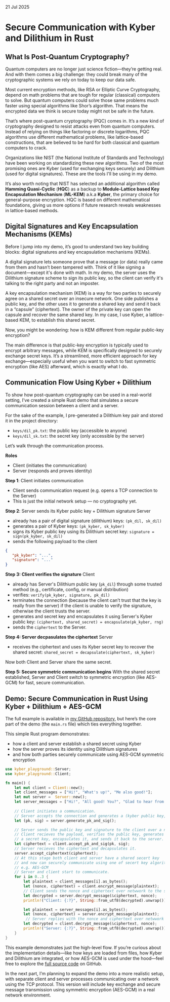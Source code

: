 <div class="date-published">21 Jul 2025</div>

# Secure Communication with Kyber and Dilithium in Rust

## What Is Post-Quantum Cryptography?

Quantum computers are no longer just science fiction—they’re getting real. And with them comes a big challenge: they could break many of the cryptographic systems we rely on today to keep our data safe.

Most current encryption methods, like RSA or Elliptic Curve Cryptography, depend on math problems that are tough for regular (classical) computers to solve. But quantum computers could solve those same problems much faster using special algorithms like Shor’s algorithm. That means the encrypted data we think is secure today might not be safe in the future.

That’s where post-quantum cryptography (PQC) comes in. It’s a new kind of cryptography designed to resist attacks even from quantum computers. Instead of relying on things like factoring or discrete logarithms, PQC algorithms use different mathematical problems, like lattice-based constructions, that are believed to be hard for both classical and quantum computers to crack.

Organizations like NIST (the National Institute of Standards and Technology) have been working on standardizing these new algorithms. Two of the most promising ones are Kyber (used for exchanging keys securely) and Dilithium (used for digital signatures). These are the tools I'll be using in my demo.

It’s also worth noting that NIST has selected an additional algorithm called __Hamming Quasi-Cyclic__ (__HQC__) as a backup to __Module-Lattice based Key Encapsulation Mechanism__ (__ML-KEM__) a.k.a __Kyber__, the primary choice for general-purpose encryption. HQC is based on different mathematical foundations, giving us more options if future research reveals weaknesses in lattice-based methods.

## Digital Signatures and Key Encapsulation Mechanisms (KEMs)
Before I jump into my demo, it’s good to understand two key building blocks: digital signatures and key encapsulation mechanisms (KEMs).

A digital signature lets someone prove that a message (or data) really came from them and hasn’t been tampered with. Think of it like signing a document—except it's done with math. In my demo, the server uses the Dilithium signature scheme to sign its public key, so the client can verify it's talking to the right party and not an imposter.

A key encapsulation mechanism (KEM) is a way for two parties to securely agree on a shared secret over an insecure network. One side publishes a public key, and the other uses it to generate a shared key and send it back in a “capsule” (ciphertext). The owner of the private key can open the capsule and recover the same shared key. In my case, I use Kyber, a lattice-based KEM, to establish this shared secret.

Now, you might be wondering: how is KEM different from regular public-key encryption?

The main difference is that public-key encryption is typically used to encrypt arbitrary messages, while KEM is specifically designed to securely exchange secret keys. It’s a streamlined, more efficient approach for key exchange—especially useful when you want to switch to fast symmetric encryption (like AES) afterward, which is exactly what I do.

##  Communication Flow Using Kyber + Dilithium

To show how post-quantum cryptography can be used in a real-world setting, I’ve created a simple Rust demo that simulates a secure communication session between a client and a server.

For the sake of the example, I pre-generated a Dilithium key pair and stored it in the project directory:

- `keys/dil_pk.txt`: the public key (accessible to anyone)
- `keys/dil_sk.txt`: the secret key (only accessible by the server)

Let’s walk through the communication process.

__Roles__
- Client (initiates the communication)
- Server (responds and proves identity)

__Step 1__: Client initiates communication
- Client sends communication request (e.g. opens a TCP connection to the Server)
- This is just the initial network setup — no cryptography yet.

__Step 2__: Server sends its Kyber public key + Dilithium signature
Server 
 - already has a pair of digital signature (dilithium) keys: `(pk_dil, sk_dil)`
 - generates a pair of Kyber keys: `(pk_kyber, sk_kyber)`
 - signs its Kyber public key using its Dilithium secret key: `signature = sign(pk_kyber, sk_dil)`
 - sends the following payload to the client 
 ```json
 {
    "pk_kyber": "...",
    "signature": "..."
 }
```
 __Step 3: Client verifies the signature__
 Client
 - already has Server's Dilithium public key (`pk_dil`) through some trusted method (e.g., certificate, config, or manual distribution)
 - verifies: `verify(pk_kyber, signature, pk_dil)`
 - terminates the connection (because the client can’t trust that the key is really from the server) if the client is unable to verify the signature, otherwise the client trusts the server.
- generates and secret key and encapsulates it using Server's Kyber public key: `(ciphertext, shared_secret) = encapsulate(pk_kyber, rng)`
- sends the `ciphertext` to the Server.

__Step 4: Server decpasulates the ciphertext__
Server
- receives the ciphertext and uses its Kyber secret key to recover the shared secret: `shared_secret = decapsulate(ciphertext, sk_kyber)`

Now both Client and Server share the same secret.

__Step 5: Secure symmetric communication begins__
With the shared secret established, Server and Client switch to symmetric encryption (like AES-GCM) for fast, secure communication.


## Demo: Secure Communication in Rust Using Kyber + Dilithium + AES-GCM
The full example is available in [my GitHub repository](https://github.com/fade2black/kyber-dilithium-demo), but here’s the core part of the demo (the `main.rs` file) which ties everything together.

This simple Rust program demonstrates:
- how a client and server establish a shared secret using Kyber
- how the server proves its identity using Dilithium signatures
- and how both parties securely communicate using AES-GCM symmetric encryption

```rust
use kyber_playground::Server;
use kyber_playground::Client;

fn main() {   
    let mut client = Client::new(); 
    let client_messages = ["Hi!", "What's up!", "Me also good!"];
    let mut server =  Server::new();
    let server_messages = ["Hi!", "All good! You?", "Glad to hear from you!"];
    
    // Client initiates a communication.
    // Server accepts the connection and generates a (kyber public key, signature of the public key) pair. 
    let (pk, sig) = server.generate_pk_and_sig();

    // Server sends the public key and signature to the client over a network.
    // Client recieves the payload, verifies the public key, generates
    // a secret key, encapsulates it, and sends it back to the server.
    let ciphertext = client.accept_pk_and_sig(pk, sig);
    // Server recieves the ciphertext and decapsulates it.
    server.accept_ciphertext(ciphertext);
    // At this stage both client and server have a shared secert key
    // and now can securely communicate using one of secert key algorithms.
    // e.g. AES-GCM
    // Server and client start to communicate.
    for i in 0..3 {
        let plaintext = client_messages[i].as_bytes();
        let (nonce, ciphertext) = client.encrypt_message(plaintext);
        // Client sends the nonce and ciphertext over netwwork to the server 
        let decrypted = server.decrypt_message(&ciphertext, nonce);
        println!("Client: {:?}", String::from_utf8(decrypted).unwrap());

        let plaintext = server_messages[i].as_bytes();
        let (nonce, ciphertext) = server.encrypt_message(plaintext);
         // Server replies with the nonce and ciphertext over netwwork to the client
        let decrypted = client.decrypt_message(&ciphertext, nonce);
        println!("Server: {:?}", String::from_utf8(decrypted).unwrap());
    }                
}
```

This example demonstrates just the high-level flow. If you’re curious about the implementation details—like how keys are loaded from files, how Kyber and Dilithium are integrated, or how AES-GCM is used under the hood—feel free to explore the [full source code](https://github.com/fade2black/kyber-dilithium-demo) on GitHub.

In the next part, I’m planning to expand the demo into a more realistic setup, with separate client and server processes communicating over a network using the TCP protocol. This version will include key exchange and secure message transmission using symmetric encryption (AES-GCM) in a real network environment.